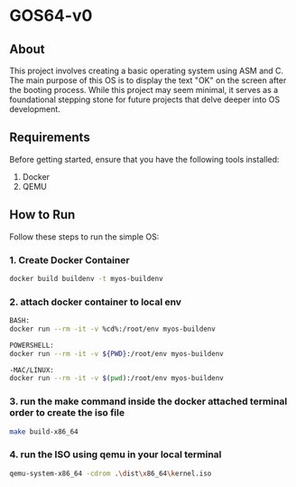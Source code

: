 # GOS64-v0

## About
This project involves creating a basic operating system using ASM and C. The main purpose of this OS is to display the text "OK" on the screen after the booting process. While this project may seem minimal, it serves as a foundational stepping stone for future projects that delve deeper into OS development.

## Requirements
Before getting started, ensure that you have the following tools installed:

1. Docker
2. QEMU

## How to Run
Follow these steps to run the simple OS:

### 1. Create Docker Container
```sh
docker build buildenv -t myos-buildenv
```

### 2. attach docker container to local env
```sh
BASH:
docker run --rm -it -v %cd%:/root/env myos-buildenv

POWERSHELL:
docker run --rm -it -v ${PWD}:/root/env myos-buildenv

-MAC/LINUX:
docker run --rm -it -v $(pwd):/root/env myos-buildenv
```

### 3. run the make command inside the docker attached terminal order to create the iso file
```sh
make build-x86_64
```
### 4. run the ISO using qemu in your local terminal
```sh
qemu-system-x86_64 -cdrom .\dist\x86_64\kernel.iso 
```